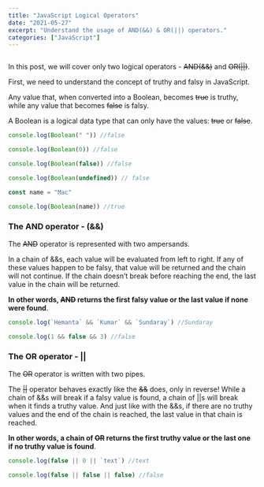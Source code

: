 ```yaml
---
title: "JavaScript Logical Operators"
date: "2021-05-27"
excerpt: "Understand the usage of AND(&&) & OR(||) operators."
categories: ["JavaScript"]
---
```


```toc

```

In this post, we will cover only two logical operators - ~~AND(&&)~~ and ~~OR(||)~~.

First, we need to understand the concept of truthy and falsy in JavaScript.

Any value that, when converted into a Boolean, becomes ~~true~~ is truthy, while any value that becomes ~~false~~ is falsy.

A Boolean is a logical data type that can only have the values: ~~true~~ or ~~false~~.

```js
console.log(Boolean(" ")) //false

console.log(Boolean(0)) //false

console.log(Boolean(false)) //false

console.log(Boolean(undefined)) // false

const name = "Mac"

console.log(Boolean(name)) //true
```

### The AND operator - (&&)

The ~~AND~~ operator is represented with two ampersands.

In a chain of &&s, each value will be evaluated from left to right. If any of these values happen to be falsy, that value will be returned and the chain will not continue. If the chain doesn’t break before reaching the end, the last value in the chain will be returned.

**In other words, ~~AND~~ returns the first falsy value or the last value if none were found**.

```js
console.log(`Hemanta` && `Kumar` && `Sundaray`) //Sundaray

console.log(1 && false && 3) //false
```

### The OR operator - ||

The ~~OR~~ operator is written with two pipes.

The ~~||~~ operator behaves exactly like the ~~&&~~ does, only in reverse! While a chain of &&s will break if a falsy value is found, a chain of ||s will break when it finds a truthy value. And just like with the &&s, if there are no truthy values and the end of the chain is reached, the last value in that chain is reached.

**In other words, a chain of ~~OR~~ returns the first truthy value or the last one if no truthy value is found**.

```js
console.log(false || 0 || `text`) //text

console.log(false || false || false) //false
```
